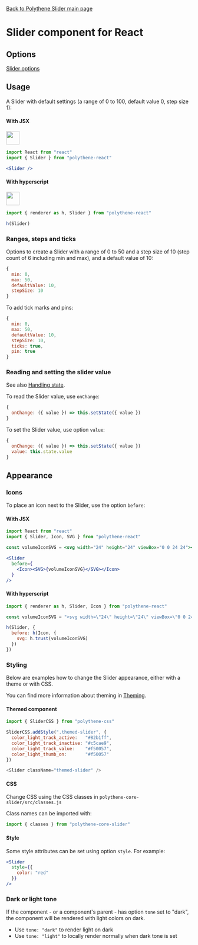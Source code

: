 [Back to Polythene Slider main page](../slider.md)

# Slider component for React


## Options

[Slider options](../slider.md)


## Usage

A Slider with default settings (a range of 0 to 100, default value 0, step size 1):

#### With JSX

<a href="https://jsfiddle.net/ArthurClemens/6crka9hy/" target="_blank"><img src="https://arthurclemens.github.io/assets/polythene/docs/try-out-green.gif" height="36" /></a>

~~~jsx
import React from "react"
import { Slider } from "polythene-react"

<Slider />
~~~

#### With hyperscript

<a href="https://jsfiddle.net/ArthurClemens/ekht8sef/" target="_blank"><img src="https://arthurclemens.github.io/assets/polythene/docs/try-out-green.gif" height="36" /></a>

~~~javascript
import { renderer as h, Slider } from "polythene-react"

h(Slider)
~~~

### Ranges, steps and ticks

Options to create a Slider with a range of 0 to 50 and a step size of 10 (step count of 6 including min and max), and a default value of 10:

~~~javascript
{
  min: 0,
  max: 50,
  defaultValue: 10,
  stepSize: 10
}
~~~

To add tick marks and pins:

~~~javascript
{
  min: 0,
  max: 50,
  defaultValue: 10,
  stepSize: 10,
  ticks: true,
  pin: true
}
~~~

### Reading and setting the slider value

See also [Handling state](../../handling-state.md).

To read the Slider value, use `onChange`:

~~~javascript
{
  onChange: ({ value }) => this.setState({ value })
}
~~~

To set the Slider value, use option `value`:

~~~javascript
{
  onChange: ({ value }) => this.setState({ value })
  value: this.state.value
}
~~~




## Appearance

### Icons

To place an icon next to the Slider, use the option `before`:

#### With JSX

~~~jsx
import React from "react"
import { Slider, Icon, SVG } from "polythene-react"

const volumeIconSVG = <svg width="24" height="24" viewBox="0 0 24 24"><path d="M3 9v6h4l5 5V4L7 9H3zm13.5 3c0-1.77-1.02-3.29-2.5-4.03v8.05c1.48-.73 2.5-2.25 2.5-4.02zM14 3.23v2.06c2.89.86 5 3.54 5 6.71s-2.11 5.85-5 6.71v2.06c4.01-.91 7-4.49 7-8.77s-2.99-7.86-7-8.77z"/></svg>

<Slider
  before={
    <Icon><SVG>{volumeIconSVG}</SVG></Icon>
  }
/>
~~~

#### With hyperscript

~~~javascript
import { renderer as h, Slider, Icon } from "polythene-react"

const volumeIconSVG = "<svg width=\"24\" height=\"24\" viewBox=\"0 0 24 24\"><path d=\"M3 9v6h4l5 5V4L7 9H3zm13.5 3c0-1.77-1.02-3.29-2.5-4.03v8.05c1.48-.73 2.5-2.25 2.5-4.02zM14 3.23v2.06c2.89.86 5 3.54 5 6.71s-2.11 5.85-5 6.71v2.06c4.01-.91 7-4.49 7-8.77s-2.99-7.86-7-8.77z\"/></svg>"

h(Slider, {
  before: h(Icon, {
    svg: h.trust(volumeIconSVG)
  })
})
~~~

### Styling

Below are examples how to change the Slider appearance, either with a theme or with CSS.

You can find more information about theming in  [Theming](../../theming.md).

#### Themed component

~~~javascript
import { SliderCSS } from "polythene-css"

SliderCSS.addStyle(".themed-slider", {
  color_light_track_active:   "#82b1ff",
  color_light_track_inactive: "#c5cae9",
  color_light_track_value:    "#f50057",
  color_light_thumb_on:       "#f50057"
})

<Slider className="themed-slider" />
~~~

#### CSS

Change CSS using the CSS classes in `polythene-core-slider/src/classes.js`

Class names can be imported with:

~~~javascript
import { classes } from "polythene-core-slider"
~~~

#### Style

Some style attributes can be set using option `style`. For example:

~~~jsx
<Slider
  style={{
    color: "red"
  }}
/>
~~~

### Dark or light tone

If the component - or a component's parent - has option `tone` set to "dark", the component will be rendered with light colors on dark. 

* Use `tone: "dark"` to render light on dark
* Use `tone: "light"` to locally render normally when dark tone is set


